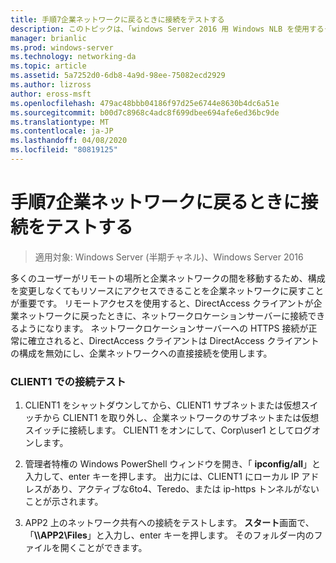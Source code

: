 ```yaml
---
title: 手順7企業ネットワークに戻るときに接続をテストする
description: このトピックは、「windows Server 2016 用 Windows NLB を使用するクラスターでの DirectAccess のデモンストレーション」のテストラボガイドに含まれています。
manager: brianlic
ms.prod: windows-server
ms.technology: networking-da
ms.topic: article
ms.assetid: 5a7252d0-6db8-4a9d-98ee-75082ecd2929
ms.author: lizross
author: eross-msft
ms.openlocfilehash: 479ac48bbb04186f97d25e6744e8630b4dc6a51e
ms.sourcegitcommit: b00d7c8968c4adc8f699dbee694afe6ed36bc9de
ms.translationtype: MT
ms.contentlocale: ja-JP
ms.lasthandoff: 04/08/2020
ms.locfileid: "80819125"
---
```

# <a name="step-7-test-connectivity-when-returning-to-the-corpnet"></a>手順7企業ネットワークに戻るときに接続をテストする

>適用対象: Windows Server (半期チャネル)、Windows Server 2016

多くのユーザーがリモートの場所と企業ネットワークの間を移動するため、構成を変更しなくてもリソースにアクセスできることを企業ネットワークに戻すことが重要です。 リモートアクセスを使用すると、DirectAccess クライアントが企業ネットワークに戻ったときに、ネットワークロケーションサーバーに接続できるようになります。 ネットワークロケーションサーバーへの HTTPS 接続が正常に確立されると、DirectAccess クライアントは DirectAccess クライアントの構成を無効にし、企業ネットワークへの直接接続を使用します。  
  
### <a name="test-connectivity-on-client1"></a>CLIENT1 での接続テスト  
  
1. CLIENT1 をシャットダウンしてから、CLIENT1 サブネットまたは仮想スイッチから CLIENT1 を取り外し、企業ネットワークのサブネットまたは仮想スイッチに接続します。 CLIENT1 をオンにして、Corp\user1 としてログオンします。  
  
2. 管理者特権の Windows PowerShell ウィンドウを開き、「 **ipconfig/all**」と入力して、enter キーを押します。 出力には、CLIENT1 にローカル IP アドレスがあり、アクティブな6to4、Teredo、または ip-https トンネルがないことが示されます。  
  
3. APP2 上のネットワーク共有への接続をテストします。 **スタート**画面で、「<strong>\\\APP2\Files</strong>」と入力し、enter キーを押します。 そのフォルダー内のファイルを開くことができます。  
  


